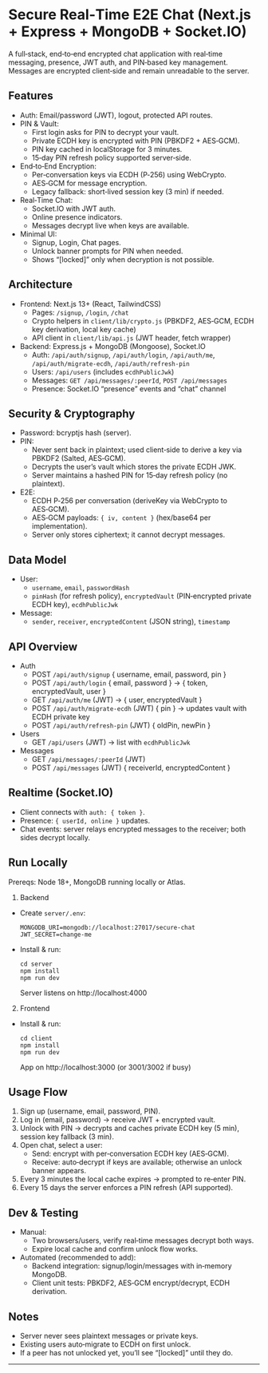 # Secure Real‑Time E2E Chat (Next.js + Express + MongoDB + Socket.IO)

A full‑stack, end‑to‑end encrypted chat application with real‑time messaging, presence, JWT auth, and PIN‑based key management. Messages are encrypted client‑side and remain unreadable to the server.

## Features

- Auth: Email/password (JWT), logout, protected API routes.
- PIN & Vault:
  - First login asks for PIN to decrypt your vault.
  - Private ECDH key is encrypted with PIN (PBKDF2 + AES‑GCM).
  - PIN key cached in localStorage for 3 minutes.
  - 15‑day PIN refresh policy supported server‑side.
- End‑to‑End Encryption:
  - Per‑conversation keys via ECDH (P‑256) using WebCrypto.
  - AES‑GCM for message encryption.
  - Legacy fallback: short‑lived session key (3 min) if needed.
- Real‑Time Chat:
  - Socket.IO with JWT auth.
  - Online presence indicators.
  - Messages decrypt live when keys are available.
- Minimal UI:
  - Signup, Login, Chat pages.
  - Unlock banner prompts for PIN when needed.
  - Shows “[locked]” only when decryption is not possible.

## Architecture

- Frontend: Next.js 13+ (React, TailwindCSS)
  - Pages: `/signup`, `/login`, `/chat`
  - Crypto helpers in `client/lib/crypto.js` (PBKDF2, AES‑GCM, ECDH key derivation, local key cache)
  - API client in `client/lib/api.js` (JWT header, fetch wrapper)
- Backend: Express.js + MongoDB (Mongoose), Socket.IO
  - Auth: `/api/auth/signup`, `/api/auth/login`, `/api/auth/me`, `/api/auth/migrate-ecdh`, `/api/auth/refresh-pin`
  - Users: `/api/users` (includes `ecdhPublicJwk`)
  - Messages: `GET /api/messages/:peerId`, `POST /api/messages`
  - Presence: Socket.IO “presence” events and “chat” channel

## Security & Cryptography

- Password: bcryptjs hash (server).
- PIN:
  - Never sent back in plaintext; used client‑side to derive a key via PBKDF2 (Salted, AES‑GCM).
  - Decrypts the user’s vault which stores the private ECDH JWK.
  - Server maintains a hashed PIN for 15‑day refresh policy (no plaintext).
- E2E:
  - ECDH P‑256 per conversation (deriveKey via WebCrypto to AES‑GCM).
  - AES‑GCM payloads: `{ iv, content }` (hex/base64 per implementation).
  - Server only stores ciphertext; it cannot decrypt messages.

## Data Model

- User:
  - `username`, `email`, `passwordHash`
  - `pinHash` (for refresh policy), `encryptedVault` (PIN‑encrypted private ECDH key), `ecdhPublicJwk`
- Message:
  - `sender`, `receiver`, `encryptedContent` (JSON string), `timestamp`

## API Overview

- Auth
  - POST `/api/auth/signup` { username, email, password, pin }
  - POST `/api/auth/login` { email, password } → { token, encryptedVault, user }
  - GET `/api/auth/me` (JWT) → { user, encryptedVault }
  - POST `/api/auth/migrate-ecdh` (JWT) { pin } → updates vault with ECDH private key
  - POST `/api/auth/refresh-pin` (JWT) { oldPin, newPin }
- Users
  - GET `/api/users` (JWT) → list with `ecdhPublicJwk`
- Messages
  - GET `/api/messages/:peerId` (JWT)
  - POST `/api/messages` (JWT) { receiverId, encryptedContent }

## Realtime (Socket.IO)

- Client connects with `auth: { token }`.
- Presence: `{ userId, online }` updates.
- Chat events: server relays encrypted messages to the receiver; both sides decrypt locally.

## Run Locally

Prereqs: Node 18+, MongoDB running locally or Atlas.

1) Backend
- Create `server/.env`:
  ```
  MONGODB_URI=mongodb://localhost:27017/secure-chat
  JWT_SECRET=change-me
  ```
- Install & run:
  ```
  cd server
  npm install
  npm run dev
  ```
  Server listens on http://localhost:4000

2) Frontend
- Install & run:
  ```
  cd client
  npm install
  npm run dev
  ```
  App on http://localhost:3000 (or 3001/3002 if busy)

## Usage Flow

1. Sign up (username, email, password, PIN).
2. Log in (email, password) → receive JWT + encrypted vault.
3. Unlock with PIN → decrypts and caches private ECDH key (5 min), session key fallback (3 min).
4. Open chat, select a user:
   - Send: encrypt with per‑conversation ECDH key (AES‑GCM).
   - Receive: auto‑decrypt if keys are available; otherwise an unlock banner appears.
5. Every 3 minutes the local cache expires → prompted to re‑enter PIN.
6. Every 15 days the server enforces a PIN refresh (API supported).

## Dev & Testing

- Manual:
  - Two browsers/users, verify real‑time messages decrypt both ways.
  - Expire local cache and confirm unlock flow works.
- Automated (recommended to add):
  - Backend integration: signup/login/messages with in‑memory MongoDB.
  - Client unit tests: PBKDF2, AES‑GCM encrypt/decrypt, ECDH derivation.

## Notes

- Server never sees plaintext messages or private keys.
- Existing users auto‑migrate to ECDH on first unlock.
- If a peer has not unlocked yet, you’ll see “[locked]” until they do.

---